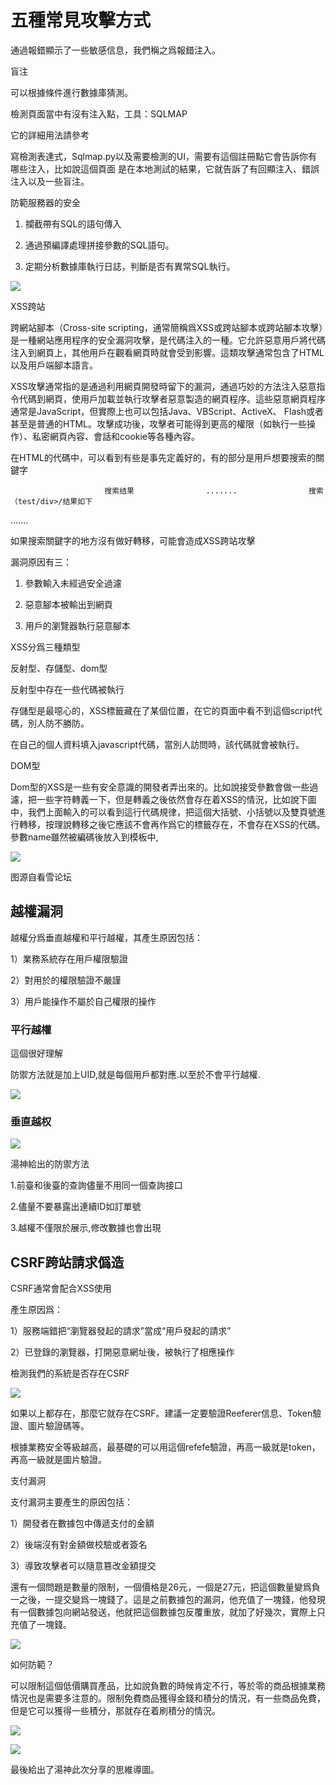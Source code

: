 # 五種常見攻擊方式

通過報錯顯示了一些敏感信息，我們稱之爲報錯注入。

盲注

可以根據條件進行數據庫猜測。

檢測頁面當中有沒有注入點，工具：SQLMAP

它的詳細用法請參考

寫檢測表達式，Sqlmap.py以及需要檢測的UI，需要有這個註冊點它會告訴你有哪些注入，比如說這個頁面 是在本地測試的結果，它就告訴了有回顯注入、錯誤注入以及一些盲注。

防範服務器的安全

 1. 攔截帶有SQL的語句傳入

 2. 通過預編譯處理拼接參數的SQL語句。

 3. 定期分析數據庫執行日誌，判斷是否有異常SQL執行。

![](https://gblobscdn.gitbook.com/assets%2F-MR3FOdSWIFY1yDqfjZ2%2F-MSWeug6HLc4p7X1j2Zl%2F-MSWkZCP42KwYmuB6S2x%2F20190731163316658%20%282%29.png?alt=media&token=793a707e-4e97-4e98-ab1a-c9a17290468d)

XSS跨站

跨網站腳本（Cross-site scripting，通常簡稱爲XSS或跨站腳本或跨站腳本攻擊）是一種網站應用程序的安全漏洞攻擊，是代碼注入的一種。它允許惡意用戶將代碼注入到網頁上，其他用戶在觀看網頁時就會受到影響。這類攻擊通常包含了HTML以及用戶端腳本語言。

XSS攻擊通常指的是通過利用網頁開發時留下的漏洞，通過巧妙的方法注入惡意指令代碼到網頁，使用戶加載並執行攻擊者惡意製造的網頁程序。這些惡意網頁程序通常是JavaScript，但實際上也可以包括Java、VBScript、ActiveX、 Flash或者甚至是普通的HTML。攻擊成功後，攻擊者可能得到更高的權限（如執行一些操作）、私密網頁內容、會話和cookie等各種內容。

在HTML的代碼中，可以看到有些是事先定義好的，有的部分是用戶想要搜索的關鍵字

```text
                     搜索结果                .......                搜索 （test/div>/结果如下
```

 .......

如果搜索關鍵字的地方沒有做好轉移，可能會造成XSS跨站攻擊

漏洞原因有三：

 1. 參數輸入未經過安全過濾

 2. 惡意腳本被輸出到網頁

 3. 用戶的瀏覽器執行惡意腳本

XSS分爲三種類型

反射型、存儲型、dom型

反射型中存在一些代碼被執行

存儲型是最噁心的，XSS標籤藏在了某個位置，在它的頁面中看不到這個script代碼，別人防不勝防。

在自己的個人資料填入javascript代碼，當別人訪問時，該代碼就會被執行。

 DOM型

 Dom型的XSS是一些有安全意識的開發者弄出來的。比如說接受參數會做一些過濾，把一些字符轉義一下，但是轉義之後依然會存在着XSS的情況，比如說下圖中，我們上面輸入的可以看到這行代碼規律，把這個大括號、小括號以及雙頁號進行轉移，按理說轉移之後它應該不會再作爲它的標籤存在，不會存在XSS的代碼。 參數name雖然被編碼後放入到模板中,

![](https://gblobscdn.gitbook.com/assets%2F-MR3FOdSWIFY1yDqfjZ2%2F-MSWeug6HLc4p7X1j2Zl%2F-MSWsuTQGHlNFcfNfWEp%2F20190731170627164%20%282%29.png?alt=media&token=4fc6b7b5-45f3-45e3-97ac-b7eb70a7deb8)

图源自看雪论坛

## 越權漏洞 <a id="yue-quan-lou-dong"></a>

越權分爲垂直越權和平行越權，其產生原因包括：

1）業務系統存在用戶權限驗證

2）對用於的權限驗證不嚴謹

3）用戶能操作不屬於自己權限的操作

### 平行越權 <a id="ping-hang-yue-quan"></a>

這個很好理解

防禦方法就是加上UID,就是每個用戶都對應.以至於不會平行越權.

![](https://gblobscdn.gitbook.com/assets%2F-MR3FOdSWIFY1yDqfjZ2%2F-MSWwag5BgYLmbAafcDB%2F-MSWweCPS5n_btzlg9c9%2F20190731173343967%20%282%29.png?alt=media&token=80a2e066-48a4-4f42-b3fd-76ac4b844e2c)

### 垂直越权 <a id="chui-zhi-yue-quan"></a>

![](https://gblobscdn.gitbook.com/assets%2F-MR3FOdSWIFY1yDqfjZ2%2F-MSWx0M1kMpefxdbeSWA%2F-MSXwFZr0YRzsD0ms-MI%2F44444444444%20%282%29.png?alt=media&token=b06282b7-5558-4a69-9a0c-040960df57c4)

湯神給出的防禦方法

1.前臺和後臺的查詢儘量不用同一個查詢接口

 2.儘量不要暴露出連續ID如訂單號

3.越權不僅限於展示,修改數據也會出現

## CSRF跨站請求僞造 <a id="csrf-kua-zhan-qing-qiu-wei-zao"></a>

CSRF通常會配合XSS使用

產生原因爲：

1）服務端錯把“瀏覽器發起的請求”當成“用戶發起的請求”

2）已登錄的瀏覽器，打開惡意網址後，被執行了相應操作

檢測我們的系統是否存在CSRF

![](https://gblobscdn.gitbook.com/assets%2F-MR3FOdSWIFY1yDqfjZ2%2F-MSXxGCNbsS-DSzNM1dO%2F-MSXyQUXpgmjcfwGj_xX%2F55.png?alt=media&token=de9fd133-4c4e-4196-8e57-f45c32d74acc)

如果以上都存在，那麼它就存在CSRF。建議一定要驗證Reeferer信息、Token驗證、圖片驗證碼等。

根據業務安全等級越高，最基礎的可以用這個refefe驗證，再高一級就是token，再高一級就是圖片驗證。

支付漏洞

支付漏洞主要產生的原因包括：

1）開發者在數據包中傳遞支付的金額

2）後端沒有對金額做校驗或者簽名

3）導致攻擊者可以隨意篡改金額提交

還有一個問題是數量的限制，一個價格是26元，一個是27元，把這個數量變爲負一之後，一提交變爲一塊錢了。這是之前數據包的漏洞，他充值了一塊錢，他發現有一個數據包向網站發送，他就把這個數據包反覆重放，就加了好幾次，實際上只充值了一塊錢。

![](https://img-blog.csdnimg.cn/20190731180436922.png?x-oss-process=image%2Fwatermark%2Ctype_ZmFuZ3poZW5naGVpdGk%2Cshadow_10%2Ctext_aHR0cHM6Ly9ibG9nLmNzZG4ubmV0L0Vhc3Rtb3VudA%3D%3D%2Csize_16%2Ccolor_FFFFFF%2Ct_70)

如何防範？

可以限制這個低價購買產品，比如說負數的時候肯定不行，等於零的商品根據業務情況也是需要多注意的。限制免費商品獲得金錢和積分的情況，有一些商品免費，但是它可以獲得一些積分，那就存在着刷積分的情況。

![](https://img-blog.csdnimg.cn/2019073118064586.png?x-oss-process=image%2Fwatermark%2Ctype_ZmFuZ3poZW5naGVpdGk%2Cshadow_10%2Ctext_aHR0cHM6Ly9ibG9nLmNzZG4ubmV0L0Vhc3Rtb3VudA%3D%3D%2Csize_16%2Ccolor_FFFFFF%2Ct_70)

![](https://img-blog.csdnimg.cn/20190731180619933.png?x-oss-process=image%2Fwatermark%2Ctype_ZmFuZ3poZW5naGVpdGk%2Cshadow_10%2Ctext_aHR0cHM6Ly9ibG9nLmNzZG4ubmV0L0Vhc3Rtb3VudA%3D%3D%2Csize_16%2Ccolor_FFFFFF%2Ct_70)

最後給出了湯神此次分享的思維導圖。

